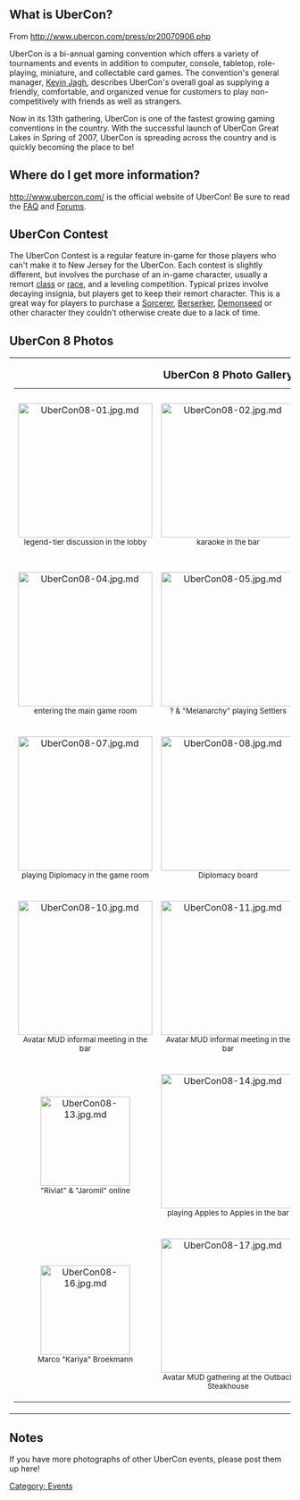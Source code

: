 ## What is UberCon?

From <http://www.ubercon.com/press/pr20070906.php>

UberCon is a bi-annual gaming convention which offers a variety of
tournaments and events in addition to computer, console, tabletop,
role-playing, miniature, and collectable card games. The convention's
general manager, [Kevin Jagh](Snikt.md "wikilink"), describes UberCon's
overall goal as supplying a friendly, comfortable, and organized venue
for customers to play non-competitively with friends as well as
strangers.

Now in its 13th gathering, UberCon is one of the fastest growing gaming
conventions in the country. With the successful launch of UberCon Great
Lakes in Spring of 2007, UberCon is spreading across the country and is
quickly becoming the place to be!

## Where do I get more information?

<http://www.ubercon.com/> is the official website of UberCon! Be sure to
read the [FAQ](http://www.ubercon.com/nj/faq.php) and
[Forums](http://forum.ubercon.com/).

## UberCon Contest

The UberCon Contest is a regular feature in-game for those players who
can't make it to New Jersey for the UberCon. Each contest is slightly
different, but involves the purchase of an in-game character, usually a
remort [class](:Category:Remort_Classes.md "wikilink") or
[race](:Category:Remort_Races.md "wikilink"), and a leveling
competition. Typical prizes involve decaying insignia, but players get
to keep their remort character. This is a great way for players to
purchase a [Sorcerer](:Category:Sorcerers.md "wikilink"),
[Berserker](:Category:Berserkers.md "wikilink"),
[Demonseed](Demonseeds.md "wikilink") or other character they couldn't
otherwise create due to a lack of time.

## UberCon 8 Photos

<table>
<tbody>
<tr class="odd">
<td><table>
<caption><big><strong>UberCon 8 Photo Gallery</strong></big></caption>
<tbody>
<tr class="odd">
<td><center>
<p><img src="UberCon08-01.jpg.md" title="UberCon08-01.jpg.md"
width="240" alt="UberCon08-01.jpg.md" /><br />
<small>legend-tier discussion in the lobby</small></p>
</center></td>
<td><center>
<p><img src="UberCon08-02.jpg.md" title="UberCon08-02.jpg.md"
width="240" alt="UberCon08-02.jpg.md" /><br />
<small>karaoke in the bar</small></p>
</center></td>
<td><center>
<p><img src="UberCon08-03.jpg.md" title="UberCon08-03.jpg.md"
width="240" alt="UberCon08-03.jpg.md" /><br />
<small>legend-tier discussion continues in the game room</small></p>
</center></td>
</tr>
<tr class="even">
<td><center>
<p><img src="UberCon08-04.jpg.md" title="UberCon08-04.jpg.md"
width="240" alt="UberCon08-04.jpg.md" /><br />
<small>entering the main game room</small></p>
</center></td>
<td><center>
<p><img src="UberCon08-05.jpg.md" title="UberCon08-05.jpg.md"
width="240" alt="UberCon08-05.jpg.md" /><br />
<small>? &amp; "Melanarchy" playing Settlers</small></p>
</center></td>
<td><center>
<p><img src="UberCon08-06.jpg.md" title="UberCon08-06.jpg.md"
width="240" alt="UberCon08-06.jpg.md" /><br />
<small>more of the main game room</small></p>
</center></td>
</tr>
<tr class="odd">
<td><center>
<p><img src="UberCon08-07.jpg.md" title="UberCon08-07.jpg.md"
width="240" alt="UberCon08-07.jpg.md" /><br />
<small>playing Diplomacy in the game room</small></p>
</center></td>
<td><center>
<p><img src="UberCon08-08.jpg.md" title="UberCon08-08.jpg.md"
width="240" alt="UberCon08-08.jpg.md" /><br />
<small>Diplomacy board</small></p>
</center></td>
<td><center>
<p><img src="UberCon08-09.jpg.md" title="UberCon08-09.jpg.md"
width="240" alt="UberCon08-09.jpg.md" /><br />
<small>staffing the game room help desk</small></p>
</center></td>
</tr>
<tr class="even">
<td><center>
<p><img src="UberCon08-10.jpg.md" title="UberCon08-10.jpg.md"
width="240" alt="UberCon08-10.jpg.md" /><br />
<small>Avatar MUD informal meeting in the bar</small></p>
</center></td>
<td><center>
<p><img src="UberCon08-11.jpg.md" title="UberCon08-11.jpg.md"
width="240" alt="UberCon08-11.jpg.md" /><br />
<small>Avatar MUD informal meeting in the bar</small></p>
</center></td>
<td><center>
<p><img src="UberCon08-12.jpg.md" title="UberCon08-12.jpg.md"
width="160" alt="UberCon08-12.jpg.md" /><br />
<small>Kevin "Snikt" Jagh</small></p>
</center></td>
</tr>
<tr class="odd">
<td><center>
<p><img src="UberCon08-13.jpg.md" title="UberCon08-13.jpg.md"
width="160" alt="UberCon08-13.jpg.md" /><br />
<small>"Riviat" &amp; "Jaromil" online</small></p>
</center></td>
<td><center>
<p><img src="UberCon08-14.jpg.md" title="UberCon08-14.jpg.md"
width="240" alt="UberCon08-14.jpg.md" /><br />
<small>playing Apples to Apples in the bar</small></p>
</center></td>
<td><center>
<p><img src="UberCon08-15.jpg.md" title="UberCon08-15.jpg.md"
width="160" alt="UberCon08-15.jpg.md" /><br />
<small>"Aelavireii" &amp; "Skyrazor" online</small></p>
</center></td>
</tr>
<tr class="even">
<td><center>
<p><img src="UberCon08-16.jpg.md" title="UberCon08-16.jpg.md"
width="160" alt="UberCon08-16.jpg.md" /><br />
<small>Marco "Kariya" Broekmann</small></p>
</center></td>
<td><center>
<p><img src="UberCon08-17.jpg.md" title="UberCon08-17.jpg.md"
width="240" alt="UberCon08-17.jpg.md" /><br />
<small>Avatar MUD gathering at the Outback Steakhouse</small></p>
</center></td>
<td><center>
<p><img src="UberCon08-18.jpg.md" title="UberCon08-18.jpg.md"
width="240" alt="UberCon08-18.jpg.md" /><br />
<small>Avatar MUD dinner at the Outback Steakhouse</small></p>
</center></td>
</tr>
</tbody>
</table></td>
</tr>
</tbody>
</table>

## Notes

If you have more photographs of other UberCon events, please post them
up here!

[Category: Events](Category:_Events "wikilink")
